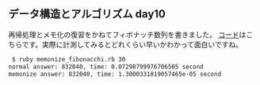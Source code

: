 ## データ構造とアルゴリズム day10

再帰処理とメモ化の復習をかねてフィボナッチ数列を書きました。
[コード](../sandbox/memonize_fibonachi.rb)はこちらです。実際に計測してみるとどれくらい早いかわかって面白いですね。

```bash
 $ ruby memonize_fibonacchi.rb 30
normal answer: 832040, time: 0.07298799976706505 second
memonize answer: 832040, time: 1.3000331819057465e-05 second
```
